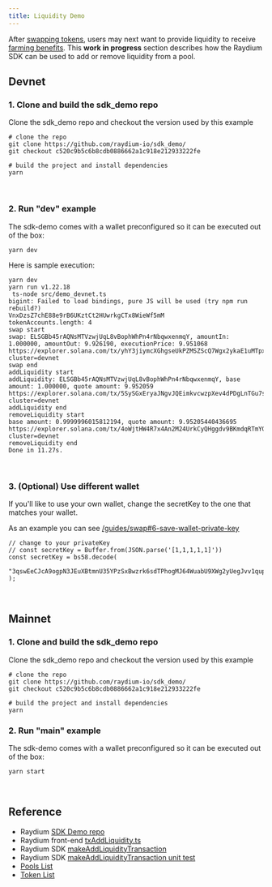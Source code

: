 ```yaml
---
title: Liquidity Demo
---
```


After [swapping tokens](/guides/swap), users may next want to provide liquidity to receive
[farming benefits](/guides/farm). This **work in progress** section describes how the Raydium SDK
can be used to add or remove liquidity from a pool.

## Devnet

### 1. Clone and build the sdk_demo repo

Clone the sdk_demo repo and checkout the version used by this example

```shell
# clone the repo
git clone https://github.com/raydium-io/sdk_demo/
git checkout c520c9b5c6b8cdb0886662a1c918e212933222fe

# build the project and install dependencies
yarn
```

<br/>

### 2. Run "dev" example

The sdk-demo comes with a wallet preconfigured so it can be
executed out of the box:

```shell
yarn dev
```

Here is sample execution:

```shell
yarn dev
yarn run v1.22.18
 ts-node src/demo_devnet.ts
bigint: Failed to load bindings, pure JS will be used (try npm run rebuild?)
VnxDzsZ7chE88e9rB6UKztCt2HUwrkgCTx8WieWf5mM
tokenAccounts.length: 4
swap start
swap: ELSGBb45rAQNsMTVzwjUqL8vBophWhPn4rNbqwxenmqY, amountIn: 1.000000, amountOut: 9.926190, executionPrice: 9.951068
https://explorer.solana.com/tx/yhY3jiymcXGhgseUkPZMSZScQ7Wgx2ykaE1uMTpxnowKBX4wWCEHMgwJCfTUB5sph7qE1H9CjVwjzGUg4YSDpdz?cluster=devnet
swap end
addLiquidity start
addLiquidity: ELSGBb45rAQNsMTVzwjUqL8vBophWhPn4rNbqwxenmqY, base amount: 1.000000, quote amount: 9.952059
https://explorer.solana.com/tx/5SySGxEryaJNgvJQEimkvcwzpXev4dPDgLnTGu7sJhuCnBFAgpS6acZMRdfEEPW9qfM4LhMAdNw6jCzxtmHCF2ix?cluster=devnet
addLiquidity end
removeLiquidity start
base amount: 0.9999996015812194, quote amount: 9.95205440436695
https://explorer.solana.com/tx/4oWjtHW4R7x4An2M24UrkCyQHggdv9BKmdqRTmYGLLPYaTjF21W8RtsfQYjgCsY7qsiKRNeTFKs4sQGQT7z17kNh?cluster=devnet
removeLiquidity end
Done in 11.27s.
```

<br/>

### 3. (Optional) Use different wallet

If you'll like to use your own wallet, change the secretKey to
the one that matches your wallet.

As an example you can see [/guides/swap#6-save-wallet-private-key](/guides/swap#6-save-wallet-private-key)

```tsx
// change to your privateKey
// const secretKey = Buffer.from(JSON.parse('[1,1,1,1,1]'))
const secretKey = bs58.decode(
  "3qswEeCJcA9ogpN3JEuXBtmnU35YPzSxBwzrk6sdTPhogMJ64WuabU9XWg2yUegJvv1qupYPqo2jQrrK26N7HGsD",
);
```

<br/>

## Mainnet

### 1. Clone and build the sdk_demo repo

Clone the sdk_demo repo and checkout the version used by this example

```shell
# clone the repo
git clone https://github.com/raydium-io/sdk_demo/
git checkout c520c9b5c6b8cdb0886662a1c918e212933222fe

# build the project and install dependencies
yarn
```

### 2. Run "main" example

The sdk-demo comes with a wallet preconfigured so it can be
executed out of the box:

```shell
yarn start
```

<br/>

## Reference

- Raydium [SDK Demo repo](https://github.com/raydium-io/sdk_demo/)
- Raydium front-end [txAddLiquidity.ts](https://github.com/raydium-io/raydium-frontend/blob/a8e37a43170b3f15f725bad4746cfe3ddb5d4757/src/application/liquidity/transaction/txAddLiquidity.ts)
- Raydium SDK [makeAddLiquidityTransaction](https://github.com/raydium-io/raydium-sdk/blob/76744e7c70ac355b2f3e4cac34708632f276337f/src/liquidity/liquidity.ts)
- Raydium SDK [makeAddLiquidityTransaction unit test](https://github.com/raydium-io/raydium-sdk/blob/bbf627c7963c184408fef6238ddb408afafc9004/test/liquidity/liquidity.test.ts)
- [Pools List](/resources/liquidity-pools)
- [Token List](/resources/token-list)
